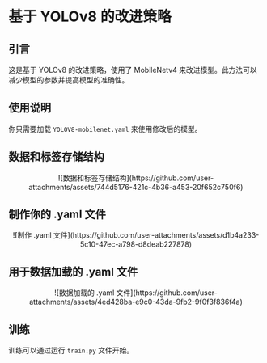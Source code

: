 # 基于 YOLOv8 的改进策略

## 引言

这是基于 YOLOv8 的改进策略，使用了 MobileNetv4 来改进模型。此方法可以减少模型的参数并提高模型的准确性。

## 使用说明

你只需要加载 `YOLOV8-mobilenet.yaml` 来使用修改后的模型。

## 数据和标签存储结构

<div align="center">
    ![数据和标签存储结构](https://github.com/user-attachments/assets/744d5176-421c-4b36-a453-20f652c750f6)
</div>

## 制作你的 .yaml 文件

<div align="center">
    ![制作 .yaml 文件](https://github.com/user-attachments/assets/d1b4a233-5c10-47ec-a798-d8deab227878)
</div>

## 用于数据加载的 .yaml 文件

<div align="center">
    ![数据加载的 .yaml 文件](https://github.com/user-attachments/assets/4ed428ba-e9c0-43da-9fb2-9f0f3f836f4a)
</div>

## 训练

训练可以通过运行 `train.py` 文件开始。
